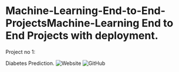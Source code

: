 # Machine-Learning-End-to-End-ProjectsMachine-Learning End to End  Projects with deployment.


Project no 1:


Diabetes Prediction.
![Website](https://diabetes-pridictions.herokuapp.com/)  ![GitHub](https://github.com/Muhammad-Ahmad-AI/Diabetes-Prediction)

